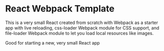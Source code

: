 # React Webpack Template

This is a very small React created from scratch with Webpack as a starter app with live reloading, css-loader Webpack module for CSS support, and file-loader Webpack module to let you load local resources like images.

Good for starting a new, very small React app